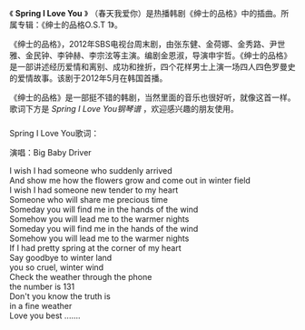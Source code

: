 

《 **Spring I Love You** 》 （春天我爱你）是热播韩剧《绅士的品格》中的插曲。所属专辑：《绅士的品格O.S.T 1》。  
  
《绅士的品格》，2012年SBS电视台周末剧，由张东健、金荷娜、金秀路、尹世雅、金民钟、李钟赫、李宗泫等主演。编剧金恩淑，导演申宇哲。《绅士的品格》是一部讲述经历爱情和离别、成功和挫折，四个花样男士上演一场四人四色罗曼史的爱情故事。该剧于2012年5月在韩国首播。  
  
《绅士的品格》是一部挺不错的韩剧，当然里面的音乐也很好听，就像这首一样。歌词下方是 _Spring I Love You钢琴谱_ ，欢迎感兴趣的朋友使用。  

###  
Spring I Love You歌词：

演唱：Big Baby Driver  

  
I wish I had someone who suddenly arrived  
And show me how the flowers grow and come out in winter field  
I wish I had someone new tender to my heart  
Someone who will share me precious time  
Someday you will find me in the hands of the wind  
Somehow you will lead me to the warmer nights  
Someday you will find me in the hands of the wind  
Somehow you will lead me to the warmer nights  
If I had pretty spring at the corner of my heart  
Say goodbye to winter land  
you so cruel, winter wind  
Check the weather through the phone  
the number is 131  
Don't you know the truth is  
in a fine weather  
Love you best .......  

